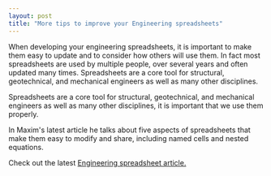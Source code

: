 ```yaml
---
layout: post
title: "More tips to improve your Engineering spreadsheets"
---
```


When developing your engineering spreadsheets, it is important to make them easy to update and to consider how others will use them. In fact most spreadsheets are used by multiple people, over several years and often updated many times. Spreadsheets are a core tool for structural, geotechnical, and mechanical engineers as well as many other disciplines.

Spreadsheets are a core tool for structural, geotechnical, and mechanical engineers as well as many other disciplines, it is important that we use them properly.

In Maxim's latest article he talks about five aspects of spreadsheets that make them easy to modify and share, including named cells and nested equations.


Check out the latest [Engineering spreadsheet article.](https://medium.com/@maxim_52273/the-dos-and-don-ts-of-engineering-spreadsheets-f3a234144f51#.dc1z5zqug)
